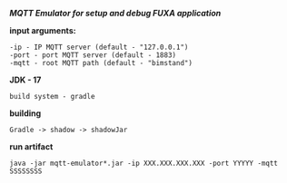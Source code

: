 _**MQTT Emulator for setup and debug FUXA application**_

**input arguments:**

    -ip - IP MQTT server (default - "127.0.0.1")
    -port - port MQTT server (default - 1883)
    -mqtt - root MQTT path (default - "bimstand")

**JDK - 17** 

    build system - gradle

**building**

    Gradle -> shadow -> shadowJar

**run artifact**

`java -jar mqtt-emulator*.jar -ip XXX.XXX.XXX.XXX -port YYYYY -mqtt SSSSSSSS`